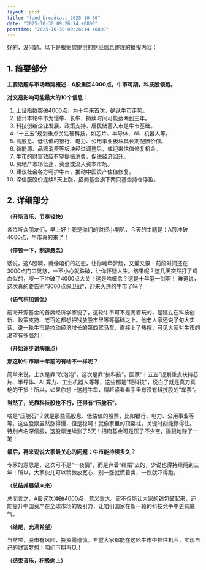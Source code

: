 ```yaml
---
layout: post
title: "fund_broadcast_2025-10-30"
date: "2025-10-30 09:26:14 +0800"
posttime: "2025-10-30 09:26:14 +0800"
---
```


好的，没问题。以下是根据您提供的财经信息整理的播报内容：

## 1. 简要部分

**主要话题与市场趋势概述：A股重回4000点，牛市可期，科技股领跑。**

**对交易影响可能最大的10个信息：**

1.  上证指数突破4000点，为十年来首次，确认牛市走势。
2.  预计本轮牛市为慢牛、长牛，持续时间可能达两到三年。
3.  科技创新企业发展、政策支持、居民储蓄入市是牛市基础。
4.  “十五五”规划重点关注硬科技，如芯片、半导体、AI、机器人等。
5.  高股息、低估值的银行、电力、公用事业板块具长期配置价值。
6.  新能源、品牌消费等板块经过调整后，或迎来估值修复机会。
7.  牛市的财富效应有望提振消费，促进经济回升。
8.  房地产市场低迷，资金或流入资本市场。
9.  建议社会各方呵护牛市，推动中国资产估值修复。
10. 深信服股价连续5天上涨，招商基金旗下两只基金持仓浮盈。

## 2. 详细部分

**（开场音乐，节奏轻快）**

各位听众朋友们，早上好！我是你们的财经小喇叭，今天的主题是：A股冲破4000点，牛市真的来了！

**（停顿一下，制造悬念）**

话说，这A股啊，就像咱们的初恋，让你魂牵梦绕，又爱又恨！前段时间还在3000点门口晃悠，一不小心就跌破，让你怀疑人生。结果呢？这几天突然打了鸡血似的，嗖一下冲破了4000点大关！这是啥概念？这是十年磨一剑啊！ 难道说，这次真的要告别“3000点保卫战”，迎来久违的牛市了吗？

**（语气稍加调侃）**

前海开源基金的首席经济学家说了，这轮牛市可不是闹着玩的，是建立在科技创新、政策支持、老百姓都想把钱放股市里等等基础之上。他老人家还说了句大实话，说一轮牛市是拉动经济增长的第四驾马车，直接上了热搜，可见大家对牛市的渴望有多强烈！

**（开始逐步讲解重点）**

**那这轮牛市跟十年前的有啥不一样呢？**

简单来说，上次是靠“吹泡泡”，这次是靠“搞科技”。国家“十五五”规划重点扶持芯片、半导体、AI 算力、工业机器人等等，这些都是“硬科技”，说白了就是真刀真枪的干货！所以，如果你想上这趟牛车，得赶紧看看手里有没有科技股的“车票”。

**当然了，光靠科技股也不行，还得有“压舱石”。**

啥是“压舱石”？就是那些高股息、低估值的股票，比如银行、电力、公用事业等等。这些股票虽然涨得慢，但是稳啊！就像家里的顶梁柱，关键时刻能撑得住。 特别点名深信服，这股票连续涨了5天！招商基金可是压了不少宝，狠狠地赚了一笔！

**最后，再来说说大家最关心的问题：牛市能持续多久？**

专家的意思是，这次可不是“一夜情”，而是奔着“结婚”去的，少说也得持续两到三年！所以，大家伙儿可以稍微放宽心，别一涨就慌着卖，一跌就吓得跑。

**（总结并展望未来）**

总而言之，A股这次冲破4000点，意义重大。它不仅能让大家的钱包鼓起来，还能提升中国资产在全球市场的吸引力，让咱们国家在新一轮的科技竞争中更有底气。

**（结尾，充满希望）**

当然啦，股市有风险，投资需谨慎。希望大家都能在这轮牛市中抓住机会，实现自己的财富梦想！咱们下期再见！

**（结束音乐，积极向上）**